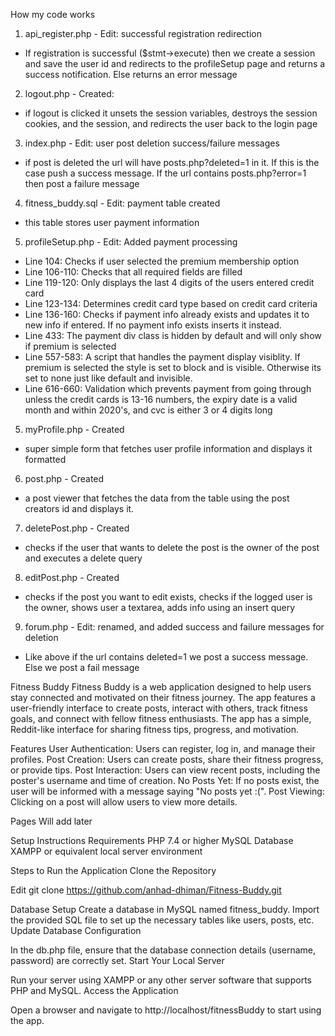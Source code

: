 How my code works
1) api_register.php - Edit: successful registration redirection
- If registration is successful ($stmt->execute) then we create a session and save the user id and redirects to the profileSetup page and returns a success notification.
Else returns an error message

2) logout.php - Created:
- if logout is clicked it unsets the session variables, destroys the session cookies, and the session, and redirects the user back to the login page

3) index.php - Edit: user post deletion success/failure messages
- if post is deleted the url will have posts.php?deleted=1 in it. If this is the case push a success message. If the url contains posts.php?error=1 then post a failure message

4) fitness_buddy.sql - Edit: payment table created
- this table stores user payment information

5) profileSetup.php - Edit: Added payment processing
- Line 104: Checks if user selected the premium membership option
- Line 106-110: Checks that all required fields are filled
- Line 119-120: Only displays the last 4 digits of the users entered credit card
- Line 123-134: Determines credit card type based on credit card criteria
- Line 136-160: Checks if payment info already exists and updates it to new info if entered. If no payment info exists inserts it instead.
- Line 433: The payment div class is hidden by default and will only show if premium is selected
- Line 557-583: A script that handles the payment display visiblity. If premium is selected the style is set to block and is visible. Otherwise its set to none just like default and invisible.
- Line 616-660: Validation which prevents payment from going through unless the credit cards is 13-16 numbers, the expiry date is a valid month and within 2020's, and cvc is either 3 or 4 digits long

5) myProfile.php - Created
- super simple form that fetches user profile information and displays it formatted

6) post.php - Created
- a post viewer that fetches the data from the table using the post creators id and displays it.

7) deletePost.php - Created
- checks if the user that wants to delete the post is the owner of the post and executes a delete query

8) editPost.php - Created
- checks if the post you want to edit exists, checks if the logged user is the owner, shows user a textarea, adds info using an insert query

9) forum.php - Edit: renamed, and added success and failure messages for deletion
- Like above if the url contains deleted=1 we post a success message. Else we post a fail message

Fitness Buddy
Fitness Buddy is a web application designed to help users stay connected and motivated on their fitness journey. The app features a user-friendly interface to create posts, interact with others, track fitness goals, and connect with fellow fitness enthusiasts. The app has a simple, Reddit-like interface for sharing fitness tips, progress, and motivation.

Features
  User Authentication: Users can register, log in, and manage their profiles.
  Post Creation: Users can create posts, share their fitness progress, or provide tips.
  Post Interaction: Users can view recent posts, including the poster's username and time of creation.
  No Posts Yet: If no posts exist, the user will be informed with a message saying "No posts yet :(".
  Post Viewing: Clicking on a post will allow users to view more details.

Pages
  Will add later
  
  Setup Instructions
  Requirements
  PHP 7.4 or higher
  MySQL Database
  XAMPP or equivalent local server environment
  
  Steps to Run the Application
  Clone the Repository

  Edit
  git clone https://github.com/anhad-dhiman/Fitness-Buddy.git


  Database Setup
    Create a database in MySQL named fitness_buddy.
    Import the provided SQL file to set up the necessary tables like users, posts, etc.
    Update Database Configuration

In the db.php file, ensure that the database connection details (username, password) are correctly set.
Start Your Local Server

Run your server using XAMPP or any other server software that supports PHP and MySQL.
Access the Application

Open a browser and navigate to http://localhost/fitnessBuddy to start using the app.
